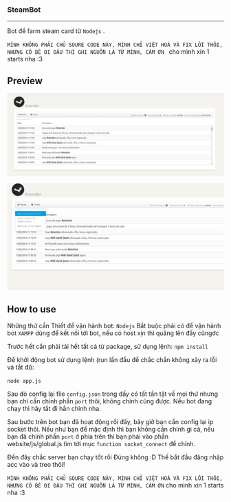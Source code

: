 ### SteamBot
-----

Bot để farm steam card từ `Nodejs` .

`MÌNH KHÔNG PHẢI CHỦ SOURE CODE NÀY, MÌNH CHỈ VIỆT HOÁ VÀ FIX LỖI THÔI, NHƯNG CÓ BÊ ĐI ĐÂU THÌ GHI NGUỒN LÀ TỪ MÌNH, CÁM ƠN ` cho mình xin 1 starts nha :3


## Preview

![Preview](preview/preview.png)

![Preview](preview/preview_functions.gif)


## How to use

Những thứ cần Thiết để vận hành bot:
`Nodejs` Bắt buộc phải có để vận hành bot
`XAMPP` dùng để kết nối tới bot, nếu có host xịn thì quăng lên đấy cũngớc

Trước hết cần phải tải hết tất cả từ package, sử dụng lệnh:
`npm install`

Để khởi động bot sử dụng lệnh (run lần đầu để chắc chắn không xảy ra lỗi và tắt đi):

`node app.js`

Sau đó config lại file `config.json` trong đấy có tất tần tật về mọi thứ nhưng bạn chỉ cần chỉnh phần `port` thôi, không chỉnh cũng được. Nếu bot đang chạy thì hãy tắt đi hẳn chỉnh nha.

Sau bước trên bot bạn đã hoạt động rồi đấy, bây giờ bạn cần config lại ip socket thôi. Nếu như bạn để mặc định thì bạn không cần chỉnh gì cả, nếu bạn đã chỉnh phần `port` ở phía trên thì bạn phải vào phần website/js/global.js tìm tới mục `function socket_connect` để chỉnh.

Đến đây chắc server bạn chạy tốt rồi Đúng không :D Thế bắt đầu đăng nhập acc vào và treo thôi!

`MÌNH KHÔNG PHẢI CHỦ SOURE CODE NÀY, MÌNH CHỈ VIỆT HOÁ VÀ FIX LỖI THÔI, NHƯNG CÓ BÊ ĐI ĐÂU THÌ GHI NGUỒN LÀ TỪ MÌNH, CÁM ƠN` cho mình xin 1 starts nha :3

